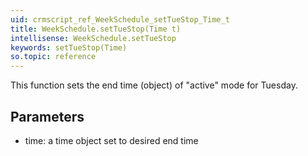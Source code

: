 ```yaml
---
uid: crmscript_ref_WeekSchedule_setTueStop_Time_t
title: WeekSchedule.setTueStop(Time t)
intellisense: WeekSchedule.setTueStop
keywords: setTueStop(Time)
so.topic: reference
---
```



This function sets the end time (object) of "active" mode for Tuesday.




## Parameters


 - time: a time object set to desired end time


